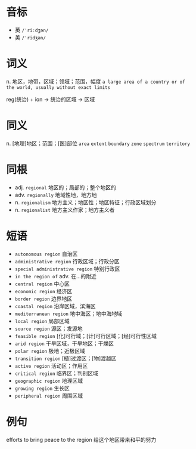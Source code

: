 # 音标

- 英 `/'riːdʒən/`
- 美 `/'ridʒən/`

# 词义

n. 地区，地带，区域；领域；范围，幅度
`a large area of a country or of the world, usually without exact limits`



reg(统治) + ion → 统治的区域 → 区域

# 同义

n. [地理]地区；范围；[医]部位
`area` `extent` `boundary` `zone` `spectrum` `territory`

# 同根

- adj. `regional` 地区的；局部的；整个地区的
- adv. `regionally` 地域性地，地方地
- n. `regionalism` 地方主义；地区性；地区特征；行政区域划分
- n. `regionalist` 地方主义作家；地方主义者

# 短语

- `autonomous region` 自治区
- `administrative region` 行政区域；行政分区
- `special administrative region` 特别行政区
- `in the region of` adv. 在…的附近
- `central region` 中心区
- `economic region` 经济区
- `border region` 边界地区
- `coastal region` 沿岸区域，滨海区
- `mediterranean region` 地中海区；地中海地域
- `local region` 局部区域
- `source region` 源区；发源地
- `feasible region` [化]可行域；[计]可行区域；[经]可行性区域
- `arid region` 干旱区域，干旱地区；干燥区
- `polar region` 极地；近极区域
- `transition region` [植]过渡区；[物]渡越区
- `active region` 活动区；作用区
- `critical region` 临界区；判别区域
- `geographic region` 地理区域
- `growing region` 生长区
- `peripheral region` 周围区域

# 例句

efforts to bring peace to the region
给这个地区带来和平的努力


